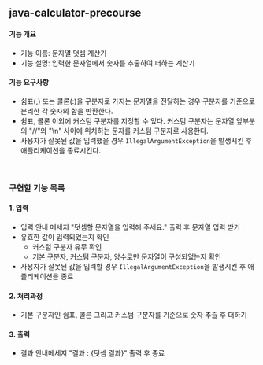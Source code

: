 ## java-calculator-precourse

#### 기능 개요
- 기능 이름: 문자열 덧셈 계산기
- 기능 설명: 입력한 문자열에서 숫자를 추출하여 더하는 계산기

#### 기능 요구사항
- 쉼표(,) 또는 콜론(:)을 구분자로 가지는 문자열을 전달하는 경우 구분자를 기준으로 분리한 각 숫자의 합을 반환한다.
- 쉼표, 콜론 이외에 커스텀 구분자를 지정할 수 있다. 커스텀 구분자는 문자열 앞부분의 "//"와 "\n" 사이에 위치하는 문자를 커스텀 구분자로 사용한다.
- 사용자가 잘못된 값을 입력했을 경우 `IllegalArgumentException`을 발생시킨 후 애플리케이션을 종료시킨다.
<br>

### 구현할 기능 목록

#### 1. 입력
- 입력 안내 메세지 "덧셈할 문자열을 입력해 주세요." 출력 후 문자열 입력 받기
- 유효한 값이 입력되었는지 확인
  - 커스텀 구분자 유무 확인
  - 기본 구분자, 커스텀 구분자, 양수로만 문자열이 구성되었는지 확인
- 사용자가 잘못된 값을 입력할 경우 `IllegalArgumentException`을 발생시킨 후 애플리케이션을 종료

#### 2. 처리과정
- 기본 구분자인 쉼표, 콜론 그리고 커스텀 구분자를 기준으로 숫자 추출 후 더하기

#### 3. 출력
- 결과 안내메세지 "결과 : {덧셈 결과}" 출력 후 종료






